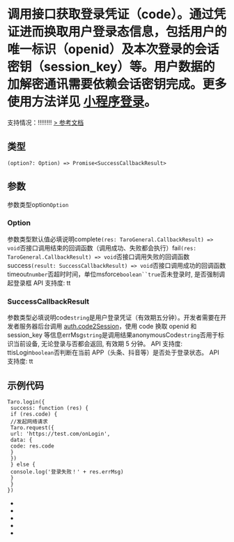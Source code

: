 # 调用接口获取登录凭证（code）。通过凭证进而换取用户登录态信息，包括用户的唯一标识（openid）及本次登录的会话密钥（session_key）等。用户数据的加解密通讯需要依赖会话密钥完成。更多使用方法详见 [小程序登录](https://developers.weixin.qq.com/miniprogram/dev/framework/open-ability/login.html)。
支持情况：!!!!!!!!
[> 参考文档
](https://developers.weixin.qq.com/miniprogram/dev/api/open-api/login/wx.login.html)
## 类型[​](index.html#类型)
```tsx
(option?: Option) => Promise<SuccessCallbackResult>
```

## 参数[​](index.html#参数)
参数类型option`Option`
### Option[​](index.html#option)
参数类型默认值必填说明complete`(res: TaroGeneral.CallbackResult) => void`否接口调用结束的回调函数（调用成功、失败都会执行）fail`(res: TaroGeneral.CallbackResult) => void`否接口调用失败的回调函数success`(result: SuccessCallbackResult) => void`否接口调用成功的回调函数timeout`number`否超时时间，单位msforce`boolean``true`否未登录时, 是否强制调起登录框
API 支持度: tt
### SuccessCallbackResult[​](index.html#successcallbackresult)
参数类型必填说明code`string`是用户登录凭证（有效期五分钟）。开发者需要在开发者服务器后台调用 [auth.code2Session](https://developers.weixin.qq.com/miniprogram/dev/api-backend/open-api/login/auth.code2Session.html)，使用 code 换取 openid 和 session_key 等信息errMsg`string`是调用结果anonymousCode`string`否用于标识当前设备, 无论登录与否都会返回, 有效期 5 分钟。
API 支持度: ttisLogin`boolean`否判断在当前 APP（头条、抖音等）是否处于登录状态。
API 支持度: tt
## 示例代码[​](index.html#示例代码)
```tsx
Taro.login({
 success: function (res) {
 if (res.code) {
 //发起网络请求
 Taro.request({
 url: 'https://test.com/onLogin',
 data: {
 code: res.code
 }
 })
 } else {
 console.log('登录失败！' + res.errMsg)
 }
 }
})
```

- 
- 

- 
- 

-
